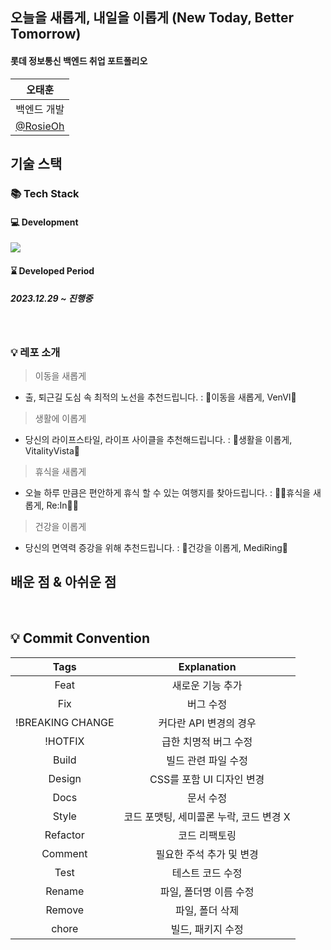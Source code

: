 ## 오늘을 새롭게, 내일을 이롭게 (New Today, Better Tomorrow)

#### 롯데 정보통신 백엔드 취업 포트폴리오

|                  오태훈              |     
|:---------------------------------:|
|              백엔드 개발 | 
| [@RosieOh](https://github.com/rosieoh) | 

## 기술 스택

### 📚 Tech Stack
#### 💻 Development
  <img src="https://skillicons.dev/icons?i=java,spring,mysql,javascript,jquery& perline="/>

#### ⌛ Developed Period
##### 2023.12.29 ~ 진행중


<br>

### 💡 레포 소개
> 이동을 새롭게
- 출, 퇴근길 도심 속 최적의 노선을 추천드립니다. : 🚙이동을 새롭게, VenVI🚙

> 생활에 이롭게
- 당신의 라이프스타일, 라이프 사이클을 추천해드립니다. : 🏃생활을 이롭게, VitalityVista🏃

> 휴식을 새롭게
- 오늘 하루 만큼은 편안하게 휴식 할 수 있는 여행지를 찾아드립니다. : 🧘‍♀️휴식을 새롭게, Re:In🧘‍♀️

> 건강을 이롭게
- 당신의 면역력 증강을 위해 추천드립니다. : 💊건강을 이롭게, MediRing💊


## 배운 점 & 아쉬운 점

<p align="justify">

</p>

<br>

## 💡 Commit Convention

|       Tags       |               Explanation               |
| :--------------: | :-------------------------------------: |
|       Feat       |            새로운 기능 추가             |
|       Fix        |                버그 수정                |
| !BREAKING CHANGE |         커다란 API 변경의 경우          |
|     !HOTFIX      |          급한 치명적 버그 수정          |
|      Build       |           빌드 관련 파일 수정           |
|      Design      |        CSS를 포함 UI 디자인 변경        |
|       Docs       |                문서 수정                |
|      Style       | 코드 포맷팅, 세미콜론 누락, 코드 변경 X |
|     Refactor     |              코드 리팩토링              |
|     Comment      |        필요한 주석 추가 및 변경         |
|       Test       |            테스트 코드 수정             |
|      Rename      |         파일, 폴더명 이름 수정          |
|      Remove      |             파일, 폴더 삭제             |
|      chore       |            빌드, 패키지 수정            |

